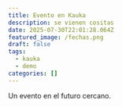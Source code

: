 ```yaml
---
title: Evento en Kauka
description: se vienen cositas
date: 2025-07-30T22:01:28.064Z
featured_image: /fechas.png
draft: false
tags:
  - kauka
  - demo
categories: []
---
```


Un evento en el futuro cercano.

